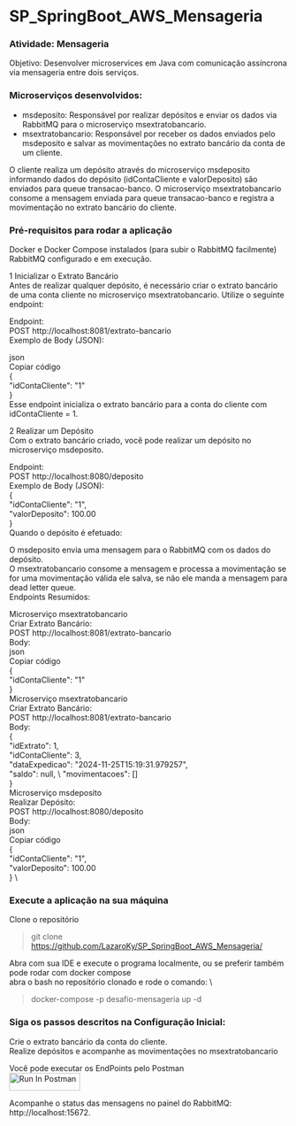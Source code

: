 # SP_SpringBoot_AWS_Mensageria
### Atividade: Mensageria

Objetivo: Desenvolver microservices em Java com comunicação assíncrona via mensageria entre dois serviços.

### Microserviços desenvolvidos:
+ msdeposito: Responsável por realizar depósitos e enviar os dados via RabbitMQ para o microserviço msextratobancario.
+ msextratobancario: Responsável por receber os dados enviados pelo msdeposito e salvar as movimentações no extrato bancário da conta de um cliente.


O cliente realiza um depósito através do microserviço msdeposito informando dados do depósito (idContaCliente e valorDeposito) são enviados para queue transacao-banco.
O microserviço msextratobancario consome a mensagem enviada para queue transacao-banco e registra a movimentação no extrato bancário do cliente.

### Pré-requisitos para rodar a aplicação
Docker e Docker Compose instalados (para subir o RabbitMQ facilmente) \
RabbitMQ configurado e em execução. 


1 Inicializar o Extrato Bancário \
Antes de realizar qualquer depósito, é necessário criar o extrato bancário de uma conta cliente no microserviço msextratobancario. Utilize o seguinte endpoint: 

Endpoint: \
POST http://localhost:8081/extrato-bancario \
Exemplo de Body (JSON): 

json \
Copiar código \
{ \
  "idContaCliente": "1" \
} \
Esse endpoint inicializa o extrato bancário para a conta do cliente com idContaCliente = 1.

2 Realizar um Depósito \
Com o extrato bancário criado, você pode realizar um depósito no microserviço msdeposito.

Endpoint: \
POST http://localhost:8080/deposito \
Exemplo de Body (JSON): \
{ \
  "idContaCliente": "1", \
  "valorDeposito": 100.00 \
} \
Quando o depósito é efetuado:

O msdeposito envia uma mensagem para o RabbitMQ com os dados do depósito. \
O msextratobancario consome a mensagem e processa a movimentação se for uma movimentação válida ele salva, se não ele manda a mensagem para dead letter queue. \
Endpoints Resumidos:

Microserviço msextratobancario \
Criar Extrato Bancário: \
POST http://localhost:8081/extrato-bancario \
Body: \
json \
Copiar código \
{ \
  "idContaCliente": "1" \
} \
Microserviço msextratobancario \
Criar Extrato Bancário: \
POST http://localhost:8081/extrato-bancario \
Body: \
{ \
  "idExtrato": 1, \
  "idContaCliente": 3, \
  "dataExpedicao": "2024-11-25T15:19:31.979257", \
  "saldo": null, \ 
  "movimentacoes": [] \
} \
Microserviço msdeposito \
Realizar Depósito: \
POST http://localhost:8080/deposito \
Body: \
json \
Copiar código \
{ \
  "idContaCliente": "1", \
  "valorDeposito": 100.00 \
} \


### Execute a aplicação na sua máquina
Clone o repositório
> git clone https://github.com/LazaroKy/SP_SpringBoot_AWS_Mensageria/

Abra com sua IDE e execute o programa localmente, ou se preferir também pode rodar com docker compose \
abra o bash no repositório clonado e rode o comando: \
>  docker-compose -p desafio-mensageria up -d

### Siga os passos descritos na Configuração Inicial:
Crie o extrato bancário da conta do cliente. \
Realize depósitos e acompanhe as movimentações no msextratobancario 

Você pode executar os EndPoints pelo Postman \
[<img src="https://run.pstmn.io/button.svg" alt="Run In Postman" style="width: 128px; height: 32px;">](https://grupo-04-desafio-02.postman.co/collection/39006660-2540cb27-2b98-46e1-ae9d-159b0f468931?source=rip_markdown)

Acompanhe o status das mensagens no painel do RabbitMQ: http://localhost:15672.
